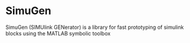 # SimuGen
 SimuGen (SIMUlink GENerator) is a library for fast prototyping of simulink blocks using the MATLAB symbolic toolbox
